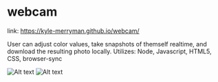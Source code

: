 # webcam
link: https://kyle-merryman.github.io/webcam/

User can adjust color values, take snapshots of themself realtime, and download the resulting photo locally.
Utilizes: Node, Javascript, HTML5, CSS, browser-sync

![Alt text](./main_view.png?raw=true "Main")
![Alt text](./photo_taken.png?raw=true "Photo_taken")
